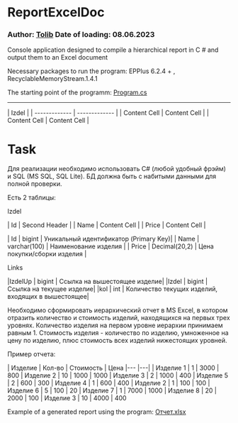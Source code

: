 # ReportExcelDoc
### Author: [Tolib](https://github.com/Tolib-Angle) Date of loading: 08.06.2023
Console application designed to compile a hierarchical report in C # and output them to an Excel document

Necessary packages to run the program: EPPlus 6.2.4 + , RecyclableMemoryStream.1.4.1

The starting point of the programm: [Program.cs](https://github.com/Tolib-Angle/ReportExcelDoc/blob/main/Program.cs)

--------------------------------------

| Izdel |
| ------------- | ------------- |
| Content Cell  | Content Cell  |
| Content Cell  | Content Cell  |

# Task

Для реализации необходимо использовать C# (любой удобный фрэйм) и SQL (MS SQL, SQL Lite). БД должна быть с набитыми данными для полной проверки.

Есть 2 таблицы:

Izdel

| Id  | Second Header |
| Name  | Content Cell  |
| Price  | Content Cell  |

| Id	| bigint	    | Уникальный идентификатор (Primary Key)|
| Name	| varchar(100)	| Наименование изделия                  |
| Price	| Decimal(20,2)	| Цена покупки/сборки изделия           |

Links

|IzdelUp	| bigint	| Ссылка на вышестоящее изделие|
|Izdel	| bigint	| Ссылка на текущее изделие|
|kol	| int	| Количество текущих изделий, входящих в вышестоящее|

Необходимо сформировать иерархический отчет в MS Excel, в котором отразить количество и стоимость изделий, находящихся на первых трех уровнях.
Количество изделия на первом уровне иерархии принимаем равным 1. Стоимость изделия - количество по изделию, умноженное на цену по изделию, плюс стоимость всех изделий нижестоящих уровней.

Пример отчета:

| Изделие	| Кол-во	| Стоимость	| Цена
|--- |---|
| Изделие 1	| 1	| 3000	| 800
|  Изделие 2	| 10	| 1000	| 1000
|  Изделие 3	| 2	| 1000	| 400
|   Изделие 5	| 2	| 600	| 300
|  Изделие 4	| 1	| 600	| 400
|   Изделие 2	| 1	| 100	| 100
|    Изделие 6	| 5	| 100	| 20
| Изделие 7	| 1	| 7000	| 1000
|  Изделие 8	| 20	| 2000	| 100
|  Изделие 3	| 10	| 4000	| 400

Example of a generated report using the program: [Отчет.xlsx](https://github.com/Tolib-Angle/ReportExcelDoc/blob/main/Отчет.xlsx)